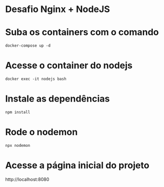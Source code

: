 # Desafio Nginx + NodeJS

# Suba os containers com o comando
`docker-compose up -d`

# Acesse o container do nodejs
`docker exec -it nodejs bash`

# Instale as dependências
`npm install`

# Rode o nodemon
`npx nodemon`

# Acesse a página inicial do projeto
http://localhost:8080
